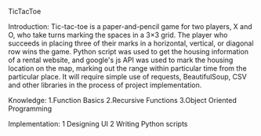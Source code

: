 TicTacToe

Introduction:
Tic-tac-toe is a paper-and-pencil game for two players, X and O, who take 
turns marking the spaces in a 3×3 grid. The player who succeeds in placing
three of their marks in a horizontal, vertical, or diagonal row wins the 
game.
Python script was used to get the housing information of a rental website, and google's js API was used to mark the housing location on 
the map, marking out the range within particular time from the particular place. It will require simple use of requests, BeautifulSoup, 
CSV and other libraries in the process of project implementation.

Knowledge:
1.Function Basics
2.Recursive Functions
3.Object Oriented Programming

Implementation:
1 Designing UI
2 Writing Python scripts
